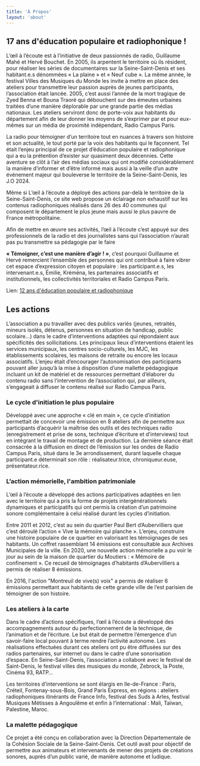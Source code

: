 ```yaml
---
title: 'À Propos'
layout: 'about'
---
```


<!-- ## toc -->

## 17 ans d'éducation populaire et radiophonique !

L’œil à l’écoute est à l’initiative de deux passionnés de radio, Guillaume Mahé et Hervé Bouchet.
En 2005, ils arpentent le territoire où ils résident, pour réaliser les séries de documentaires sur la Seine-Saint-Denis et ses habitant.e.s dénommées « La plaine » et « Neuf cube ». La même année, le festival Villes des Musiques du Monde les invite à mettre en place des ateliers pour transmettre leur passion auprès de jeunes participants, l’association était lancée. 2005, c’est aussi l’année de la mort tragique de Zyed Benna et Bouna Traoré qui débouchent sur des émeutes urbaines traitées d’une manière déplorable par une grande partie des médias nationaux. Les ateliers serviront donc de porte-voix aux habitants du département afin de leur donner les moyens de s’exprimer par et pour eux-mêmes sur un média de proximité indépendant, Radio Campus Paris.

La radio pour témoigner d’un territoire tout en nuances à travers son histoire et son actualité, le tout porté par la voix des habitants qui le façonnent. Tel était l’enjeu principal de ce projet d’éducation populaire et radiophonique qui a eu la prétention d’exister sur quasiment deux décennies. Cette aventure se clôt à l’air des médias sociaux qui ont modifié considérablement la manière d’informer et d’être informé mais aussi à la veille d’un autre événement majeur qui bouleverse le territoire de la Seine-Saint-Denis, les J.O 2024.

Même si L’œil à l’écoute a déployé des actions par-delà le territoire de la Seine-Saint-Denis, ce site web propose un éclairage non exhaustif sur les contenus radiophoniques réalisés dans 26 des 40 communes qui composent le département le plus jeune mais aussi le plus pauvre de France métropolitaine.

Afin de mettre en œuvre ses activités, l’œil à l’écoute c’est appuyé sur des professionnels de la radio et des journalistes sans qui l’association n’aurait pas pu transmettre sa pédagogie par le faire

**« Témoigner, c’est une manière d’agir ! »**, c’est pourquoi Guillaume et Hervé remercient l’ensemble des personnes qui ont contribué à faire vibrer cet espace d’expression citoyen et populaire : les participant.e.s, les intervenant.e.s, Émilie, Kréména, les partenaires associatifs et institutionnels, les collectivités territoriales et Radio Campus Paris.

Lien: [12 ans d'éducation populaire et radiophonique](https://syntone.fr/loeil-a-lecoute-12-ans-deducation-populaire-et-radiophonique/)

## Les actions

L’association a pu travailler avec des publics variés (jeunes, retraités, mineurs isolés, détenus, personnes en situation de handicap, public scolaire…) dans le cadre d’interventions adaptées qui répondaient aux spécificités des sollicitations. Les principaux lieux d’interventions étaient les services municipaux, les centres socio-culturels, les MJC, les établissements scolaires, les maisons de retraite ou encore les locaux associatifs. L’enjeu était d’encourager l’autonomisation des participants pouvant aller jusqu’à la mise à disposition d’une mallette pédagogique incluant un kit de matériel et de ressources permettant d’élaborer du contenu radio sans l’intervention de l’association qui, par ailleurs, s’engageait à diffuser le contenu réalisé sur Radio Campus Paris.

### Le cycle d'initiation le plus populaire

Développé avec une approche « clé en main », ce cycle d’initiation permettait de concevoir une émission en 8 ateliers afin de permettre aux participants d’acquérir la maîtrise des outils et des techniques radio (enregistrement et prise de sons, technique d’écriture et d’interviews) tout en intégrant le travail de montage et de production. La dernière séance était consacrée à la diffusion en direct de l’émission sur les ondes de Radio Campus Paris, situé dans le 3e arrondissement, durant laquelle chaque participant.e déterminait son rôle : réalisateur.trice, chroniqueur.euse, présentateur.rice.

### L’action mémorielle, l'ambition patrimoniale

L’œil à l’écoute a développé des actions participatives adaptées en lien avec le territoire qui a pris la forme de projets intergénérationnels dynamiques et participatifs qui ont permis la création d’un patrimoine sonore complémentaire à celui réalisé durant les cycles d’initiation.

Entre 2011 et 2012, c’est au sein du quartier Paul Bert d’Aubervilliers que c’est déroulé l’action « Vive la mémoire qui planche ». L’enjeu, construire une histoire populaire de ce quartier en valorisant les témoignages de ses habitants. Un coffret rassemblant 14 émissions est consultable aux Archives Municipales de la ville. En 2020, une nouvelle action mémorielle a pu voir le jour au sein de la maison de quartier du Moutiers : « Mémoire de confinement ». Ce recueil de témoignages d’habitants d’Aubervilliers a permis de réaliser 8 émissions.

En 2016, l'action "Montreuil de vive(s) voix" a permis de réaliser 6 émissions permettant aux habitants de cette grande ville de l’est parisien de témoigner de son histoire.

### Les ateliers à la carte

Dans le cadre d’actions spécifiques, l’œil à l’écoute a développé des accompagnements autour du perfectionnement de la technique, de l’animation et de l’écriture. Le but était de permettre l’émergence d’un savoir-faire local pouvant à terme rendre l’activité autonome. Les réalisations effectuées durant ces ateliers ont pu être diffusées sur des radios partenaires, sur internet ou dans le cadre d’une sonorisation d’espace. En Seine-Saint-Denis, l’association a collaboré avec le festival de Saint-Denis, le festival villes des musiques du monde, Zebrock, la Poste, Cinéma 93, RATP…

Les territoires d’interventions se sont élargis en Ile-de-France : Paris, Créteil, Fontenay-sous-Bois, Grand Paris Express, en régions : ateliers radiophoniques itinérants de France Info, festival des Suds à Arles, festival Musiques Métisses à Angoulême et enfin à l’international : Mali, Taïwan, Palestine, Maroc.

### La malette pédagogique

Ce projet a été conçu en collaboration avec la Direction Départementale de la Cohésion Sociale de la Seine-Saint-Denis. Cet outil avait pour objectif de permettre aux animateurs et intervenants de mener des projets de créations sonores, auprès d’un public varié, de manière autonome et ludique.
